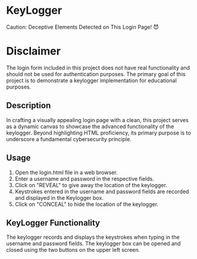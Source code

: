 # KeyLogger
Caution: Deceptive Elements Detected on This Login Page! 😈 

# **Disclaimer**
The login form included in this project does not have real functionality and should not be used for authentication purposes. The primary goal of this project is to demonstrate a keylogger implementation for educational purposes. 

## Description
In crafting a visually appealing login page with a clean, this project serves as a dynamic canvas to showcase the advanced functionality of the keylogger. Beyond highlighting HTML proficiency, its primary purpose is to underscore a fundamental cybersecurity principle.

## Usage
1. Open the login.html file in a web browser.
2. Enter a username and password in the respective fields.
3. Click on "REVEAL" to give away the location of the keylogger.
4. Keystrokes entered in the username and password fields are recorded and displayed in the Keylogger box.
5. Click on "CONCEAL" to hide the location of the keylogger.

## KeyLogger Functionality
The keylogger records and displays the keystrokes when typing in the username and password fields.
The keylogger box can be opened and closed using the two buttons on the upper left screen.


